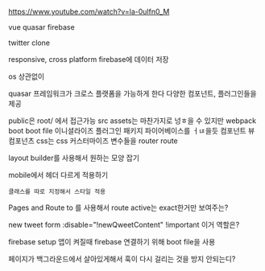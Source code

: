 https://www.youtube.com/watch?v=la-0ulfn0_M

vue
quasar
firebase

twitter clone

responsive, cross platform
firebase에 데이터 저장

os 상관없이

quasar 프레임워크가 크로스 플랫폼을 가능하게 한다
다양한 컴포넌트, 플러그인들을 제공

public은 root/ 에서 접근가능
src assets는 마찬가지로 넝ㅎ을 수 있지만 webpack
boot boot file 이니셜라이즈 플러그인 패키지 파이어베이스를 ㅓㄶ을듯
컴포넌트 뷰 컴포넌츠
css는 css 커스터마이즈 변수들을
router route

layout builder를 사용해서 원하는 모양 잡기

mobile에서 헤더 다르게 적용하기

    클래스를 따로 지정해서 스타일 적용

Pages and Route
to 를 사용해서 route
active는 exact한거만 보여주는?

new tweet form
:disable="!newQweetContent"
!important 이거 역할은?

firebase setup
앱이 켜질때 firebase 연결하기 위해 boot file을 사용

페이지가 백그라운드에서 살아있게해서 훅이 다시 걸리는 것을 방지
안되는디?
